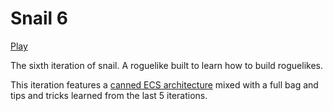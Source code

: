 # Snail 6

[Play](https://luetkemj.github.io/snail6/)

The sixth iteration of snail. A roguelike built to learn how to build roguelikes.

This iteration features a [canned ECS architecture](https://github.com/ddmills/geotic) mixed with a full bag and tips and tricks learned from the last 5 iterations.
